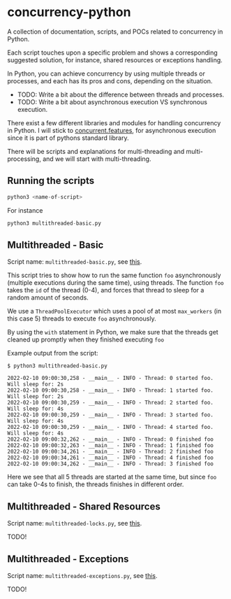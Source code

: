 # concurrency-python

A collection of documentation, scripts, and POCs related to concurrency in Python.

Each script touches upon a specific problem and shows a corresponding suggested solution, for instance, shared resources or exceptions handling. 

In Python, you can achieve concurrency by using multiple threads or processes, and each has its pros and cons, depending on the situation.

* TODO: Write a bit about the difference between threads and processes.
* TODO: Write a bit about asynchronous execution VS synchronous execution.

There exist a few different libraries and modules for handling concurrency in Python. I will stick to [concurrent.features](https://docs.python.org/3/library/concurrent.futures.html), for asynchronous execution since it is part of pythons standard library.

There will be scripts and explanations for multi-threading and multi-processing, and we will start with multi-threading.

## Running the scripts
```python
python3 <name-of-script>
```

For instance

```python
python3 multithreaded-basic.py
```

## Multithreaded - Basic

Script name: `multithreaded-basic.py`, see [this](multithreaded-basic.py).

This script tries to show how to run the same function `foo` asynchronously (multiple executions during the same time), using threads. The function `foo` takes the `id` of the thread (0-4), and forces that thread to sleep for a random amount of seconds.

We use a `ThreadPoolExecutor` which uses a pool of at most `max_workers` (in this case 5) threads to execute `foo` asynchronously. 

By using the `with` statement in Python, we make sure that the threads get cleaned up promptly when they finished executing `foo`

Example output from the script:

```
$ python3 multithreaded-basic.py

2022-02-10 09:00:30,258 - __main__ - INFO - Thread: 0 started foo. Will sleep for: 2s
2022-02-10 09:00:30,258 - __main__ - INFO - Thread: 1 started foo. Will sleep for: 2s
2022-02-10 09:00:30,259 - __main__ - INFO - Thread: 2 started foo. Will sleep for: 4s
2022-02-10 09:00:30,259 - __main__ - INFO - Thread: 3 started foo. Will sleep for: 4s
2022-02-10 09:00:30,259 - __main__ - INFO - Thread: 4 started foo. Will sleep for: 4s
2022-02-10 09:00:32,262 - __main__ - INFO - Thread: 0 finished foo
2022-02-10 09:00:32,263 - __main__ - INFO - Thread: 1 finished foo
2022-02-10 09:00:34,261 - __main__ - INFO - Thread: 2 finished foo
2022-02-10 09:00:34,261 - __main__ - INFO - Thread: 4 finished foo
2022-02-10 09:00:34,262 - __main__ - INFO - Thread: 3 finished foo

```

Here we see that all 5 threads are started at the same time, but since `foo` can take 0-4s to finish, the threads finishes in different order.

## Multithreaded - Shared Resources

Script name: `multithreaded-locks.py`, see [this](multithreaded-locks.py).

TODO!

## Multithreaded - Exceptions

Script name: `multithreaded-exceptions.py`, see [this](multithreaded-exceptions.py).

TODO!